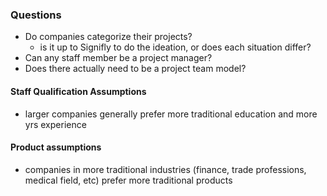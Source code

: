 ### Questions
- Do companies categorize their projects?
  - is it up to Signifly to do the ideation, or does each situation differ?
- Can any staff member be a project manager?
- Does there actually need to be a project team model?
#### Staff Qualification Assumptions
- larger companies generally prefer more traditional education and more yrs experience
#### Product assumptions
- companies in more traditional industries (finance, trade professions, medical field, etc)
prefer more traditional products
